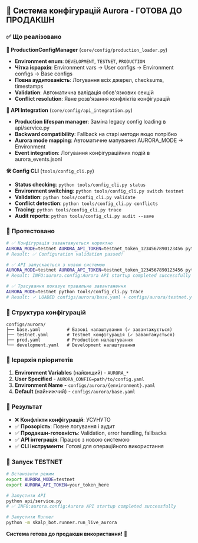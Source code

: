 ## 🎯 Система конфігурацій Aurora - ГОТОВА ДО ПРОДАКШН

### ✅ Що реалізовано

**🔧 ProductionConfigManager** (`core/config/production_loader.py`)
- **Environment enum**: `DEVELOPMENT`, `TESTNET`, `PRODUCTION`
- **Чітка ієрархія**: Environment vars → User configs → Environment configs → Base configs
- **Повна аудитованість**: Логування всіх джерел, checksums, timestamps
- **Validation**: Автоматична валідація обов'язкових секцій
- **Conflict resolution**: Явне розв'язання конфліктів конфігурацій

**🔌 API Integration** (`core/config/api_integration.py`)
- **Production lifespan manager**: Заміна legacy config loading в api/service.py
- **Backward compatibility**: Fallback на старі методи якщо потрібно
- **Aurora mode mapping**: Автоматичне мапування AURORA_MODE → Environment
- **Event integration**: Логування конфігураційних подій в aurora_events.jsonl

**🛠 Config CLI** (`tools/config_cli.py`)
- **Status checking**: `python tools/config_cli.py status`
- **Environment switching**: `python tools/config_cli.py switch testnet`
- **Validation**: `python tools/config_cli.py validate`
- **Conflict detection**: `python tools/config_cli.py conflicts`
- **Tracing**: `python tools/config_cli.py trace`
- **Audit reports**: `python tools/config_cli.py audit --save`

### 🧪 Протестовано

```bash
# ✅ Конфігурація завантажується коректно
AURORA_MODE=testnet AURORA_API_TOKEN=testnet_token_1234567890123456 python tools/config_cli.py validate
# Result: ✅ Configuration validation passed!

# ✅ API запускається з новою системою
AURORA_MODE=testnet AURORA_API_TOKEN=testnet_token_1234567890123456 python api/service.py
# Result: INFO:aurora.config:Aurora API startup completed successfully

# ✅ Трасування показує правильне завантаження
AURORA_MODE=testnet python tools/config_cli.py trace
# Result: ✓ LOADED configs/aurora/base.yaml + configs/aurora/testnet.yaml
```

### 📁 Структура конфігурацій

```
configs/aurora/
├── base.yaml          # Базові налаштування (✓ завантажується)
├── testnet.yaml       # Testnet конфігурація (✓ завантажується) 
├── prod.yaml          # Production налаштування
└── development.yaml   # Development налаштування
```

### 🔄 Ієрархія пріоритетів

1. **Environment Variables** (найвищий) - `AURORA_*`
2. **User Specified** - `AURORA_CONFIG=path/to/config.yaml`
3. **Environment Name** - `configs/aurora/{environment}.yaml`
4. **Default** (найнижчий) - `configs/aurora/base.yaml`

### 🎯 Результат

- ❌ **Конфлікти конфігурацій**: УСУНУТО
- ✅ **Прозорість**: Повне логування і аудит
- ✅ **Продакшн-готовність**: Validation, error handling, fallbacks
- ✅ **API інтеграція**: Працює з новою системою
- ✅ **CLI інструменти**: Готові для операційного використання

### 🚀 Запуск TESTNET

```bash
# Встановити режим
export AURORA_MODE=testnet
export AURORA_API_TOKEN=your_token_here

# Запустити API
python api/service.py
# ✅ INFO:aurora.config:Aurora API startup completed successfully

# Запустити Runner
python -m skalp_bot.runner.run_live_aurora
```

**Система готова до продакшн використання!** 🎉